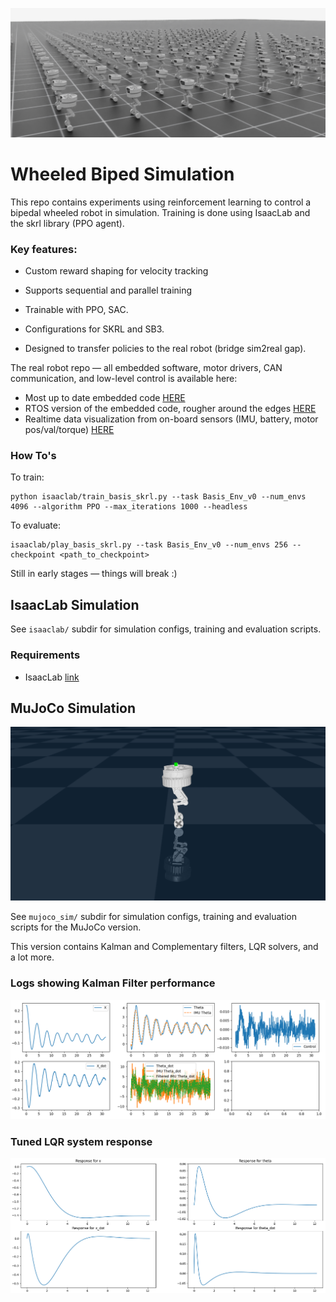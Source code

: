 ![alt text](images/CoverPhotoTraining.png)
<!-- ![alt text](images/CoverPhoto.png) -->
# Wheeled Biped Simulation
This repo contains experiments using reinforcement learning to control a bipedal wheeled robot in simulation. Training is done using IsaacLab and the skrl library (PPO agent).

### Key features:

- Custom reward shaping for velocity tracking

- Supports sequential and parallel training

- Trainable with PPO, SAC.

- Configurations for SKRL and SB3.

- Designed to transfer policies to the real robot (bridge sim2real gap).

The real robot repo — all embedded software, motor drivers, CAN communication, and low-level control is available here:

- Most up to date embedded code [HERE](https://github.com/ojferro/NucleoFirmware)
- RTOS version of the embedded code, rougher around the edges [HERE](https://github.com/ojferro/NucleoRTOS)
- Realtime data visualization from on-board sensors (IMU, battery, motor pos/val/torque) [HERE](https://github.com/ojferro/MissionControl)

### How To's
To train:
```
python isaaclab/train_basis_skrl.py --task Basis_Env_v0 --num_envs 4096 --algorithm PPO --max_iterations 1000 --headless
```

To evaluate:
```
isaaclab/play_basis_skrl.py --task Basis_Env_v0 --num_envs 256 --checkpoint <path_to_checkpoint>
```

Still in early stages — things will break :)

## IsaacLab Simulation

See `isaaclab/` subdir for simulation configs, training and evaluation scripts.

### Requirements
- IsaacLab [link](https://github.com/isaac-sim/IsaacLab)



## MuJoCo Simulation

![alt text](images/CoverPhotoMuJoCo.png)

See `mujoco_sim/` subdir for simulation configs, training and evaluation scripts for the MuJoCo version.

This version contains Kalman and Complementary filters, LQR solvers, and a lot more.

### Logs showing Kalman Filter performance
![alt text](images/KalmanFilterTests.png)

### Tuned LQR system response
![alt text](images/LQR_solution_plots.png)